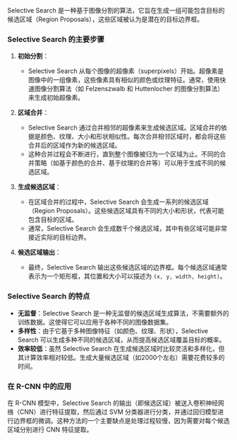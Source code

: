 Selective Search 是一种基于图像分割的算法，它旨在生成一组可能包含目标的候选区域（Region Proposals），这些区域被认为是潜在的目标边界框。

### Selective Search 的主要步骤

1. **初始分割**：
    
    - Selective Search 从每个图像的超像素（superpixels）开始。超像素是图像中的一组像素，这些像素具有相似的颜色或纹理特征。通常，使用快速图像分割算法（如 Felzenszwalb 和 Huttenlocher 的图像分割算法）来生成初始超像素。
2. **区域合并**：
    
    - Selective Search 通过合并相邻的超像素来生成候选区域。区域合并的依据是颜色、纹理、大小和形状相似性。每次合并相邻区域时，都会将这些合并后的区域作为新的候选区域。
    - 这种合并过程会不断进行，直到整个图像被归为一个区域为止。不同的合并策略（如基于颜色的合并、基于纹理的合并等）可以用于生成不同的候选区域。
3. **生成候选区域**：
    
    - 在区域合并的过程中，Selective Search 会生成一系列的候选区域（Region Proposals）。这些候选区域具有不同的大小和形状，代表可能包含目标的区域。
    - 通常，Selective Search 会生成数千个候选区域，其中有些区域可能非常接近实际的目标边界。
4. **候选区域输出**：
    
    - 最终，Selective Search 输出这些候选区域的边界框。每个候选区域通常表示为一个矩形框，其位置和大小可以描述为 `(x, y, width, height)`。

### Selective Search 的特点

- **无监督**：Selective Search 是一种无监督的候选区域生成算法，不需要额外的训练数据。这使得它可以应用于各种不同的图像数据集。
- **多样性**：由于它基于多种图像特征（如颜色、纹理、形状），Selective Search 可以生成多种不同的候选区域，从而提高候选区域覆盖目标的概率。
- **效率较低**：虽然 Selective Search 在生成候选区域时比较灵活和多样化，但其计算效率相对较低。生成大量候选区域（如2000个左右）需要花费较多的时间。

### 在 R-CNN 中的应用

在 R-CNN 模型中，Selective Search 的输出（即候选区域）被送入卷积神经网络（CNN）进行特征提取，然后通过 SVM 分类器进行分类，并通过回归模型进行边界框的微调。这种方法的一个主要缺点是处理过程较慢，因为需要对每个候选区域分别进行 CNN 特征提取。